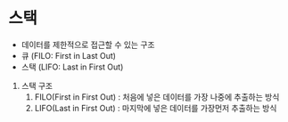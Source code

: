 # 스택

- 데이터를 제한적으로 접근할 수 있는 구조
- 큐 (FILO: First in Last Out) 
- 스택 (LIFO: Last in First Out)

1. 스택 구조
   1. FILO(First in First Out) : 처음에 넣은 데이터를 가장 나중에 추출하는 방식
   2. LIFO(Last in First Out) : 마지막에 넣은 데이터를 가장먼저 추출하는 방식